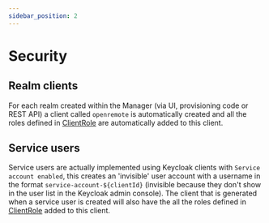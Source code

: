 ```yaml
---
sidebar_position: 2
---
```


# Security

## Realm clients
For each realm created within the Manager (via UI, provisioning code or REST API) a client called `openremote` is automatically created and all the roles defined in [ClientRole](https://github.com/openremote/openremote/blob/master/model/src/main/java/org/openremote/model/security/ClientRole.java) are automatically added to this client.

## Service users
Service users are actually implemented using Keycloak clients with `Service account enabled`, this creates an 'invisible' user account with a username in the format `service-account-${clientId}` (invisible because they don't show in the user list in the Keycloak admin console). The client that is generated  when a service user is created will also have the all the roles defined in [ClientRole](https://github.com/openremote/openremote/blob/master/model/src/main/java/org/openremote/model/security/ClientRole.java) added to this client.
